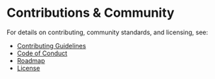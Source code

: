 # Contributions & Community

For details on contributing, community standards, and licensing, see:

- [Contributing Guidelines](https://github.com/stanfrbd/cyberbro/blob/main/CONTRIBUTING.md)
- [Code of Conduct](https://github.com/stanfrbd/cyberbro/blob/main/CODE_OF_CONDUCT.md)
- [Roadmap](https://github.com/stanfrbd/cyberbro/blob/main/ROADMAP.md)
- [License](https://github.com/stanfrbd/cyberbro/blob/main/LICENSE)